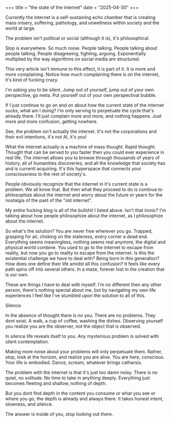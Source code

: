 +++
title = "the state of the internet"
date = "2025-04-30"
+++

Currently the internet is a self-sustaining echo chamber that is creating mass misery, suffering, pathology, and unwellness within society and the world at large.

The problem isn't political or social (although it is), it's philosophical.

Slop is everywhere. So much noise. People talking. People talking about people talking. People disagreeing, fighting, arguing. Exponentially multiplied by the way algorithms on social media are structured.

This very article isn't immune to this effect, it is part of it. It is more and more complaining. Notice how much complaining there is on the internet, it's kind of fucking crazy.

I'm asking you to be silent. Jump out of yourself, jump out of your own perspective, go meta. Put yourself out of your own perspectival bubble.

If I just continue to go on and on about how the current state of the internet sucks, what am I doing? I'm only serving to perpetuate the cycle that's already there. I'll just complain more and more, and nothing happens. Just more and more confusion, getting nowhere.

See, the problem isn't actually the internet. It's not the corporations and their evil intentions, it's not AI, it's you!

What the internet actually is a machine of mass thought. Rapid thought. Thought that can be served to you faster then you could ever experience in real life. The internet allows you to browse through thousands of years of history, all of humanities discoveries, and all the knowledge that society has and is currentl acquiring. It's this hyperspace that connects your consciousness to the rest of society's.

People obviously recognize that the internet in it's current state is a problem. We all know that. But then what they proceed to do is continue to philosophize about the internet and worry about the future or yearn for the nostalgia of the past of the "old internet". 

My entire fucking blog is all of the bullshit I listed above. Isn't that ironic? I'm talking about how people philosophize about the internet, as I philosophize about the internet.

So what's the solution? You are never free wherever you go. Trapped, grasping for air, choking on the staleness, every corner a dead end. Everything seems meaningless, nothing seems real anymore, the digital and physical world combine. You used to go to the internet to escape from reality, but now you go to reality to escape from the internet. Is this the existential challenge we have to deal with? Being born in this generation? How does one define their life amidst all this confusion? It feels like every path spins off into several others. In a maze, forever lost in the creation that is our own.

These are things I have to deal with myself. I'm no different then any other person, there's nothing special about me, but by navigating my own life experiences I feel like I've stumbled upon the solution to all of this.

Silence.

In the absence of thought there is no you. There are no problems. They dont exist. A walk, a cup of coffee, washing the dishes. Observing yourself you realize you are the observer, not the object that is observed.

In silence life reveals itself to you. Any mysterious problem is solved with silent contemplation.

Making more noise about your problems will only perpetuate them. Rather, stop, look at the horizon, and realize you are alive. You are here, conscious. Your life is embodied. Dance, scream, whatever brings catharsis. 

The problem with the internet is that it's just too damn noisy. There is no quiet, no solitude. No time to take in anything deeply. Everything just becomes fleeting and shallow, nothing of depth. 

But you dont find depth in the content you consume or what you see or where you go, the depth is already and always there. It takes honest intent, slowness, and silence. 

The answer is inside of you, stop looking out there. 














































































